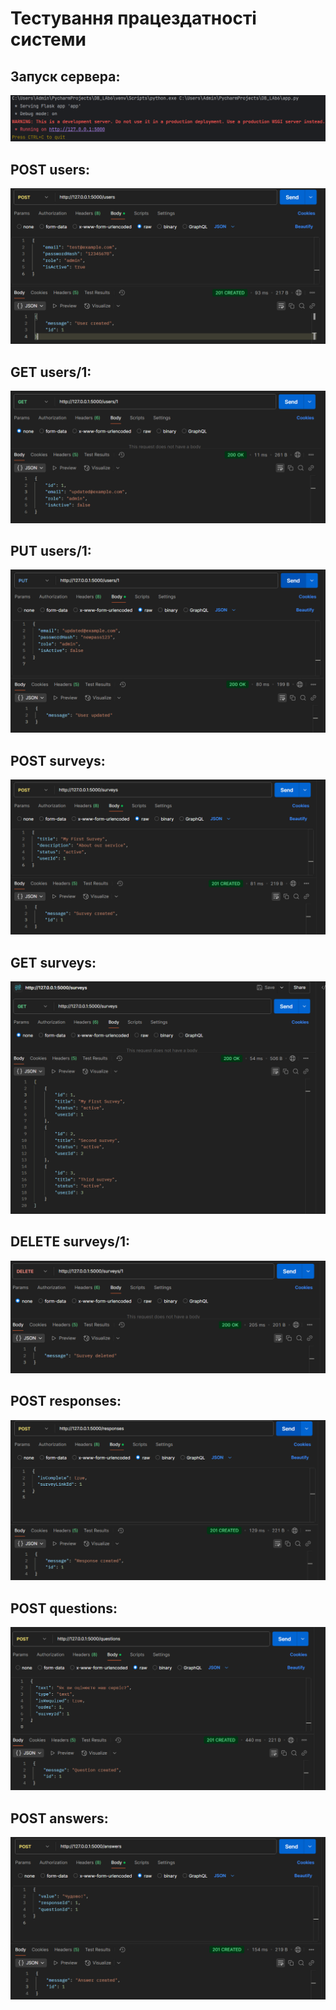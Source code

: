 # Тестування працездатності системи

## Запуск сервера:
<img src="./photos/server_ok.png" alt="server was successfully started">

## POST users:
<img src="./photos/user_create.png" alt="user was successfully created">

## GET users/1:
<img src="./photos/user_get.png" alt="users were successfully getted">

## PUT users/1:
<img src="./photos/user_update.png" alt="user was successfully updated">

## POST surveys:
<img src="./photos/survey_post.png" alt="survey was successfully created">

## GET surveys:
<img src="./photos/surveys_get.png" alt="surveys were successfully getted">

## DELETE surveys/1:
<img src="./photos/survey_delete.png" alt="survey was successfully deleted">

## POST responses:
<img src="./photos/response_post.png" alt="response was successfully created">

## POST questions:
<img src="./photos/question_post.png" alt="question was successfully created">

## POST answers:
<img src="./photos/answer_post.png" alt="answer was successfully created">
